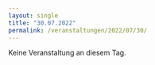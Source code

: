 ```yaml
---
layout: single
title: "30.07.2022"
permalink: /veranstaltungen/2022/07/30/
---
```


Keine Veranstaltung an diesem Tag.
